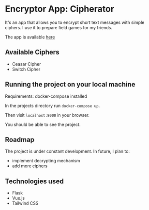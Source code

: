 # Encryptor App: Cipherator

It's an app that allows you to encrypt short text messages with simple ciphers. I use it to prepare field games for my friends.

The app is available [here](https://cipherator.herokuapp.com)

## Available Ciphers

- Ceasar Cipher
- Switch Cipher

## Running the project on your local machine

Requirements: docker-compose installed

In the projects directory run `docker-compose up`. 

Then visit `localhost:8000` in your browser.

You should be able to see the project.

## Roadmap
The project is under constant development. In future, I plan to:

- implement decrypting mechanism
- add more ciphers

## Technologies used
- Flask
- Vue.js
- Tailwind CSS
